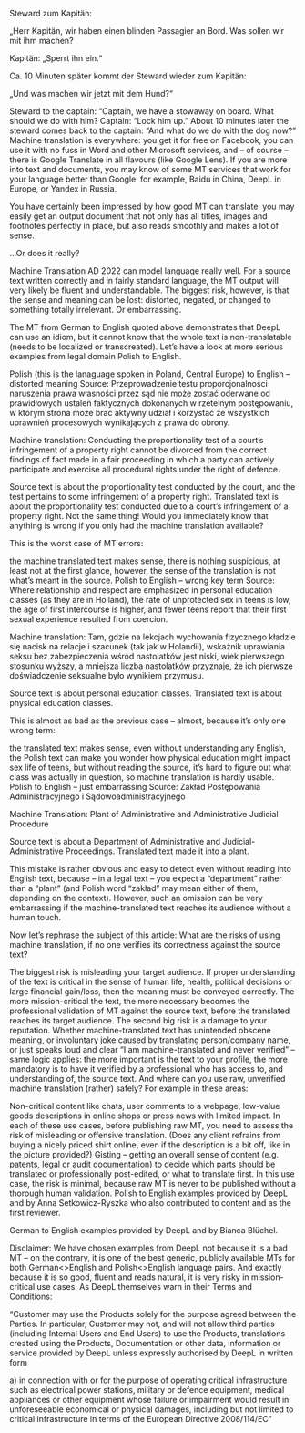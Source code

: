 Steward zum Kapitän:

„Herr Kapitän, wir haben einen blinden Passagier an Bord. Was sollen wir mit ihm machen?

Kapitän: „Sperrt ihn ein.“

Ca. 10 Minuten später kommt der Steward wieder zum Kapitän:

„Und was machen wir jetzt mit dem Hund?“

Steward to the captain:
“Captain, we have a stowaway on board. What should we do with him?
Captain: “Lock him up.”
About 10 minutes later the steward comes back to the captain:
“And what do we do with the dog now?”
Machine translation is everywhere: you get it for free on Facebook, you can use it with no fuss in Word and other Microsoft services, and – of course – there is Google Translate in all flavours (like Google Lens). If you are more into text and documents, you may know of some MT services that work for your language better than Google: for example, Baidu in China, DeepL in Europe, or Yandex in Russia.

You have certainly been impressed by how good MT can translate: you may easily get an output document that not only has all titles, images and footnotes perfectly in place, but also reads smoothly and makes a lot of sense.

…Or does it really?

Machine Translation AD 2022 can model language really well. For a source text written correctly and in fairly standard language, the MT output will very likely be fluent and understandable. The biggest risk, however, is that the sense and meaning can be lost: distorted, negated, or changed to something totally irrelevant. Or embarrassing.

The MT from German to English quoted above demonstrates that DeepL can use an idiom, but it cannot know that the whole text is non-translatable (needs to be localized or transcreated). Let’s have a look at more serious examples from legal domain Polish to English.

Polish  (this is the lanaguage spoken in Poland, Central Europe) to English – distorted meaning
Source: Przeprowadzenie testu proporcjonalności naruszenia prawa własności przez sąd nie może zostać oderwane od prawidłowych ustaleń faktycznych dokonanych w rzetelnym postępowaniu, w którym strona może brać aktywny udział i korzystać ze wszystkich uprawnień procesowych wynikających z prawa do obrony.

Machine translation: Conducting the proportionality test of a court’s infringement of a property right cannot be divorced from the correct findings of fact made in a fair proceeding in which a party can actively participate and exercise all procedural rights under the right of defence.

Source text is about the proportionality test conducted by the court, and the test pertains to some infringement of a property right.
Translated text is about the proportionality test conducted due to a court’s infringement of a property right.
Not the same thing! Would you immediately know that anything is wrong if you only had the machine translation available?

This is the worst case of MT errors:

the machine translated text makes sense,
there is nothing suspicious, at least not at the first glance,
however, the sense of the translation is not what’s meant in the source.
Polish to English – wrong key term
Source: Where relationship and respect are emphasized in personal education classes (as they are in Holland), the rate of unprotected sex in teens is low, the age of first intercourse is higher, and fewer teens report that their first sexual experience resulted from coercion.

Machine translation: Tam, gdzie na lekcjach wychowania fizycznego kładzie się nacisk na relacje i szacunek (tak jak w Holandii), wskaźnik uprawiania seksu bez zabezpieczenia wśród nastolatków jest niski, wiek pierwszego stosunku wyższy, a mniejsza liczba nastolatków przyznaje, że ich pierwsze doświadczenie seksualne było wynikiem przymusu.

Source text is about personal education classes.
Translated text is about physical education classes.

This is almost as bad as the previous case – almost, because it’s only one wrong term:

the translated text makes sense,
even without understanding any English, the Polish text can make you wonder how physical education might impact sex life of teens,
but without reading the source, it’s hard to figure out what class was actually in question, so machine translation is hardly usable.
Polish to English – just embarrassing
Source: Zakład Postępowania Administracyjnego i Sądowoadministracyjnego

Machine Translation: Plant of Administrative and Administrative Judicial Procedure

Source text is about a Department of Administrative and Judicial-Administrative Proceedings.
Translated text made it into a plant.

This mistake is rather obvious and easy to detect even without reading into English text, because – in a legal text – you expect a “department” rather than a “plant” (and Polish word “zakład” may mean either of them, depending on the context). However, such an omission can be very embarrassing if the machine-translated text reaches its audience without a human touch.

Now let’s rephrase the subject of this article: What are the risks of using machine translation, if no one verifies its correctness against the source text?

The biggest risk is misleading your target audience. If proper understanding of the text is critical in the sense of human life, health, political decisions or large financial gain/loss, then the meaning must be conveyed correctly. The more mission-critical the text, the more necessary becomes the professional validation of MT against the source text, before the translated reaches its target audience.
The second big risk is a damage to your reputation. Whether machine-translated text has unintended obscene meaning, or involuntary joke caused by translating person/company name, or just speaks loud and clear “I am machine-translated and never verified” – same logic applies: the more important is the text to your profile, the more mandatory is to have it verified by a professional who has access to, and understanding of, the source text.
And where can you use raw, unverified machine translation (rather) safely? For example in these areas:

Non-critical content like chats, user comments to a webpage, low-value goods descriptions in online shops or press news with limited impact. In each of these use cases, before publishing raw MT, you need to assess the risk of misleading or offensive translation. (Does any client refrains from buying a nicely priced shirt online, even if the description is a bit off, like in the picture provided?)
Gisting – getting an overall sense of content (e.g. patents, legal or audit documentation) to decide which parts should be translated or professionally post-edited, or what to translate first. In this use case, the risk is minimal, because raw MT is never to be published without a thorough human validation.
Polish to English examples provided by DeepL and by Anna Setkowicz-Ryszka who also contributed to content and as the first reviewer.

German to English examples provided by DeepL and by Bianca Blüchel.

Disclaimer: We have chosen examples from DeepL not because it is a bad MT – on the contrary, it is one of the best generic, publicly available MTs for both German<>English and Polish<>English language pairs. And exactly because it is so good, fluent and reads natural, it is very risky in mission-critical use cases. As DeepL themselves warn in their Terms and Conditions:

“Customer may use the Products solely for the purpose agreed between the Parties. In particular, Customer may not, and will not allow third parties (including Internal Users and End Users) to use the Products, translations created using the Products, Documentation or other data, information or service provided by DeepL unless expressly authorised by DeepL in written form

a) in connection with or for the purpose of operating critical infrastructure such as electrical power stations, military or defence equipment, medical appliances or other equipment whose failure or impairment would result in unforeseeable economical or physical damages, including but not limited to critical infrastructure in terms of the European Directive 2008/114/EC”